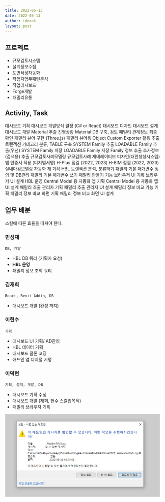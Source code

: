 ```yaml
---
title: 2022-05-13
date: 2022-05-13
author: ideook
layout: post
---
```


## 프로젝트

- 규모검토시스템
- 설계정보수집
- 도면작성자동화
- 작업자업무패턴분석
- 작업데시보드
- Forge개발
- 패밀리유통

## Activity, Task

대시보드 기획
대시보드 개발방식 결정 (C# or React)
대시보드 디자인
대시보드 설계
대시보드 개발
Material 추출 진행상황
Material DB 구축, 검토
패밀리 관계정보 최종 확인
패밀리 뷰어 구현 (Three.js)
패밀리 뷰어용 Object Custom Exporter 활용 추출
트랜젝션 카테고리 분류, TABLE 구축
SYSTEM Family 추출
LOADABLE Family 추출(우선)
SYSTEM Family 저장
LOADABLE Family 저장
Family 정보 추출
추가정보(검색용) 추출
규모검토사례모델링
규모검토사례 제네레이티브 디자인(대안생성시스템)
앱 인증서 적용 (디지털서명)
H-Plus 점검 (2022, 2023)
H-BIM 점검 (2022, 2023)
실내마감모델링 자동화 재 기획
HBL 트랜젝션 분석, 분류하기
패밀리 기본 매개변수 정의 및 DB관리
패밀리 기본 매개변수 쓰기
패밀리 만들기 기능
브라우저 UI 기획
브라우저 UI 설계
HBL 운영
Central Model 용 자동화 앱 기획
Central Model 용 자동화 앱 UI 설계
패밀리 추출 관리자 기획
패밀리 추출 관리자 UI 설계
패밀리 정보 비교 기능 기획
패밀리 정보 비교 화면 기획
패밀리 정보 비교 화면 UI 설계

## 업무 배분

스킬에 따른 효율을 따져야 한다.

### 민성재

`DB, 개발`

- HBL DB 쿼리 (기획자 요청)
- **HBL 운영**
- 패밀리 정보 조회 쿼리

### 김재희

`React, Revit Addin, DB`

- 대시보드 개발 (완성 까지)

### 이현수

`기획`

- 대시보드 UI 기획/ AD관리
- HBL 데이터 기획
- 대시보드 클론 코딩
- 애드인 앱 디지털 서명

### 이덕현

`기획, 설계, 개발, DB`

- 대시보드 기획 수정
- 대시보드 개발 (재희, 현수 스킬업목적)
- 패밀리 브라우저 기획





![](images/2022-05-25-11-16-05.png)